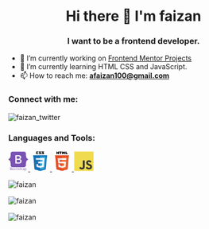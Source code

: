<h1 align="center"> Hi there 👋 I'm faizan</h1>
<h3 align="center">I want to be a frontend developer.</h3>
  
- 🔭 I’m currently working on [Frontend Mentor Projects](https://www.frontendmentor.io/profile/afaiz-space)
- 🌱 I’m currently learning HTML CSS and JavaScript.
- 📫 How to reach me: **afaizan100@gmail.com**

<h3 align="left">Connect with me:</h3>
<p align="left">
<a hre="https://twitter.com/Afaizan100" target="blank"><img align="center" src="https://raw.githubusercontent.com/rahuldkjain/github-profile-readme-generator/master/src/images/icons/Social/twitter.svg" alt="faizan_twitter" height="30" width="40" /></a>
</p>  
  
<h3 align="left">Languages and Tools:</h3>  
<p align="left">
  <a href="https://getbootstrap.com" target="_blank" rel="noreferrer"> <img src="https://raw.githubusercontent.com/devicons/devicon/master/icons/bootstrap/bootstrap-plain-wordmark.svg" alt="bootstrap" width="40" height="40"/> </a>
  <a href="https://www.w3schools.com/css/" target="_blank" rel="noreferrer"> <img src="https://raw.githubusercontent.com/devicons/devicon/master/icons/css3/css3-original-wordmark.svg" alt="css3" width="40" height="40"/>
  <a href="https://www.w3.org/html/" target="_blank" rel="noreferrer"> <img src="https://raw.githubusercontent.com/devicons/devicon/master/icons/html5/html5-original-wordmark.svg" alt="html5" width="40" height="40"/> </a>  
  <a href="https://developer.mozilla.org/en-US/docs/Web/JavaScript" target="_blank" rel="noreferrer"> <img src="https://raw.githubusercontent.com/devicons/devicon/master/icons/javascript/javascript-original.svg" alt="javascript" width="40" height="40"/> </a>  
</p>  

<p><img align="center" src="https://github-readme-stats.vercel.app/api/top-langs/?username=afaiz-space&layout=compact" alt="faizan" /></p>  
<p><img align="center" src="https://github-readme-stats.vercel.app/api?username=afaiz-space" alt="faizan" /></p>
<p><img align="center" src="https://github-readme-streak-stats.herokuapp.com/?user=afaiz-space&" alt="faizan" /></p>

